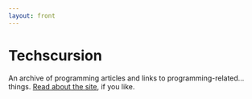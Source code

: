 ```yaml
---
layout: front
---
```


# Techscursion

An archive of programming articles and links to programming-related… things. [Read about the site](/about), if you like.

